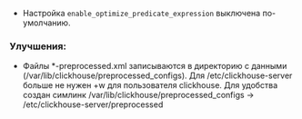* Настройка `enable_optimize_predicate_expression` выключена по-умолчанию.

### Улучшения:
* Файлы *-preprocessed.xml записываются в директорию с данными (/var/lib/clickhouse/preprocessed_configs). Для /etc/clickhouse-server больше не нужен +w для пользователя clickhouse. Для удобства создан симлинк /var/lib/clickhouse/preprocessed_configs -> /etc/clickhouse-server/preprocessed
